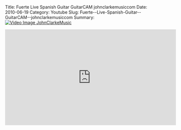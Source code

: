 Title: Fuerte  Live Spanish Guitar  GuitarCAM  johnclarkemusiccom
Date: 2010-06-19
Category: Youtube
Slug: Fuerte--Live-Spanish-Guitar--GuitarCAM--johnclarkemusiccom
Summary: <a href="/Fuerte--Live-Spanish-Guitar--GuitarCAM--johnclarkemusiccom.html"><img src="https://i.ytimg.com/vi/UsLAuAufE_U/hqdefault.jpg" alt="Video Image JohnClarkeMusic"></a>

<iframe width="560" height="315" src="https://www.youtube.com/embed/UsLAuAufE_U" title="YouTube video player" frameborder="0" allow="accelerometer; autoplay; clipboard-write; encrypted-media; gyroscope; picture-in-picture" allowfullscreen></iframe>

